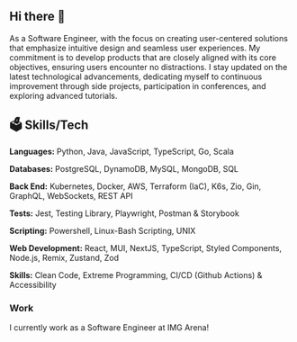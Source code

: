 ## Hi there 👋
As a Software Engineer, with the focus on creating user-centered solutions that emphasize intuitive design and seamless user
experiences. My commitment is to develop products that are closely aligned with its core objectives, ensuring users encounter no
distractions. I stay updated on the latest technological advancements, dedicating myself to continuous improvement through side
projects, participation in conferences, and exploring advanced tutorials.

## 🗳️ Skills/Tech
**Languages:** Python, Java, JavaScript, TypeScript, Go, Scala

**Databases:** PostgreSQL, DynamoDB, MySQL, MongoDB, SQL

**Back End:** Kubernetes, Docker, AWS, Terraform (IaC), K6s, Zio, Gin, GraphQL, WebSockets, REST API

**Tests:** Jest, Testing Library, Playwright, Postman & Storybook

**Scripting:** Powershell, Linux-Bash Scripting, UNIX

**Web Development:** React, MUI, NextJS, TypeScript, Styled Components, Node.js, Remix, Zustand, Zod

**Skills:** Clean Code, Extreme Programming, CI/CD (Github Actions) & Accessibility

### Work 
I currently work as a Software Engineer at IMG Arena!

<!--
**ghazian/ghazian** is a ✨ _special_ ✨ repository because its `README.md` (this file) appears on your GitHub profile.

Here are some ideas to get you started:

- 🔭 I’m currently working on ...
- 🌱 I’m currently learning ...
- 👯 I’m looking to collaborate on ...
- 🤔 I’m looking for help with ...
- 💬 Ask me about ...
- 📫 How to reach me: ...
- 😄 Pronouns: ...
- ⚡ Fun fact: ...
-->
